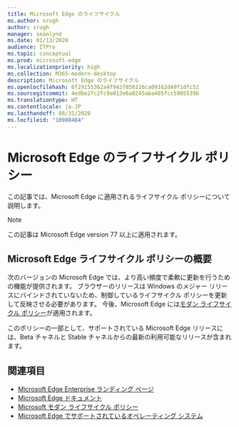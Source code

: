 ```yaml
---
title: Microsoft Edge のライフサイクル
ms.author: srugh
author: srugh
manager: seanlynd
ms.date: 01/13/2020
audience: ITPro
ms.topic: conceptual
ms.prod: microsoft-edge
ms.localizationpriority: high
ms.collection: M365-modern-desktop
description: Microsoft Edge のライフサイクル
ms.openlocfilehash: 6f29155362a4f942f850116ca09162d49f1dfc52
ms.sourcegitcommit: 4edbe2fc2fc9a013e6a0245aba485fcc5905539b
ms.translationtype: HT
ms.contentlocale: ja-JP
ms.lasthandoff: 08/31/2020
ms.locfileid: "10980484"
---
```

# Microsoft Edge のライフサイクル ポリシー

この記事では、Microsoft Edge に適用されるライフサイクル ポリシーについて説明します。

> [!NOTE]
> この記事は Microsoft Edge version 77 以上に適用されます。

## Microsoft Edge ライフサイクル ポリシーの概要

次のバージョンの Microsoft Edge では、より高い頻度で柔軟に更新を行うための機能が提供されます。 ブラウザーのリリースは Windows のメジャー リリースにバインドされていないため、制御しているライフサイクル ポリシーを更新して反映させる必要があります。 今後、Microsoft Edge には[モダン ライフサイクル ポリシー](https://support.microsoft.com/help/30881/modern-lifecycle-policy)が適用されます。

このポリシーの一部として、サポートされている Microsoft Edge リリースには、Beta チャネルと Stable チャネルからの最新の利用可能なリリースが含まれます。

## 関連項目

- [Microsoft Edge Enterprise ランディング ページ](https://aka.ms/EdgeEnterprise)
- [Microsoft Edge ドキュメント](https://docs.microsoft.com/DeployEdge/)
- [Microsoft モダン ライフサイクル ポリシー](https://support.microsoft.com/help/30881/modern-lifecycle-policy)
- [Microsoft Edge でサポートされているオペレーティング システム](https://docs.microsoft.com/DeployEdge/microsoft-edge-supported-operating-systems)
